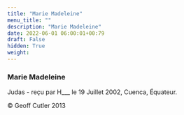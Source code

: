 ```yaml
---
title: "Marie Madeleine"
menu_title: ""
description: "Marie Madeleine"
date: 2022-06-01 06:00:01+00:79
draft: False
hidden: True
weight:
---
```

### Marie Madeleine

Judas - reçu par H___  le 19 Juillet 2002, Cuenca, Équateur.



© Geoff Cutler 2013